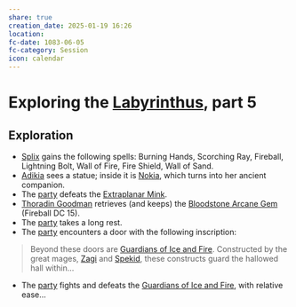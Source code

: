 ```yaml
---
share: true
creation_date: 2025-01-19 16:26
location: 
fc-date: 1083-06-05
fc-category: Session
icon: calendar
---
```

# Exploring the [Labyrinthus](../Locations/Areas/Labyrinthus.md), part 5
## Exploration
- [Splix](../PCs/Spraugh%20'Splix'%20Calix.md) gains the following spells: Burning Hands, Scorching Ray, Fireball, Lightning Bolt, Wall of Fire, Fire Shield, Wall of Sand.
- [Adikia](../PCs/Adikia%20Unalome.md) sees a statue; inside it is [Nokia](../PCs/Companions/Nokia.md), which turns into her ancient companion.
- The [party](../Factions/Seven%20Up....md) defeats the [Extraplanar Mink](../../Extraplanar%20Mink.md).
- [Thoradin Goodman](../PCs/Thoradin%20Goodman.md) retrieves (and keeps) the [Bloodstone Arcane Gem](../../Bloodstone%20Arcane%20Gem.md) (Fireball DC 15).
- The [party](../Factions/Seven%20Up....md) takes a long rest.
- The [party](../Factions/Seven%20Up....md) encounters a door with the following inscription:
> Beyond these doors are [Guardians of Ice and Fire](../../Guardians%20of%20Ice%20and%20Fire.md). Constructed by the great mages, [Zagi](../Lore/Mythical%20Heroes/Zerrus%20Zagi.md) and [Spekid](../Lore/Mythical%20Heroes/Spekid%20Frostborn.md), these constructs guard the hallowed hall within...
- The [party](../Factions/Seven%20Up....md) fights and defeats the [Guardians of Ice and Fire](../../Guardians%20of%20Ice%20and%20Fire.md), with relative ease...